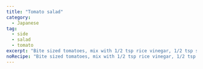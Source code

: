 ```yaml
---
title: "Tomato salad"
category:
  - Japanese
tag:
  - side
  - salad
  - tomato
excerpt: "Bite sized tomatoes, mix with 1/2 tsp rice vinegar, 1/2 tsp soy sauce, pinch sugar, 1/3 tsp grated ginger, 1/2 tsp sesame seeds"
noRecipe: "Bite sized tomatoes, mix with 1/2 tsp rice vinegar, 1/2 tsp soy sauce, pinch sugar, 1/3 tsp grated ginger, 1/2 tsp sesame seeds"
---
```

